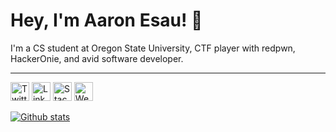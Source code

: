# Hey, I'm Aaron Esau! 👋

I'm a CS student at Oregon State University, CTF player with redpwn, HackerOnie, and avid software developer.

------

<a href="https://twitter.com/arinerron"><img src="https://img.icons8.com/ios/2x/twitter--v3.png" width="30" alt="Twitter"></a> <a href="https://www.linkedin.com/in/aaron-esau/"><img src="https://img.icons8.com/ios/2x/linkedin.png" width="30" alt="LinkedIn"></a> <a href="https://stackexchange.com/users/4526333/aaron-esau"><img src="https://img.icons8.com/ios/2x/stackoverflow.png" alt="Stack Exchange" width="30"></a> <a href="https://aaronesau.com/"><img src="https://img.icons8.com/ios/2x/shrug-emoticon.png" width="30" alt="Website"></a>

[![Github stats](https://github-readme-stats.vercel.app/api?username=Arinerron&show_icons=true&count_private=true&theme=tokyonight)](https://github.com/anuraghazra/github-readme-stats)

